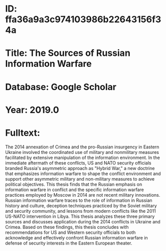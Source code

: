 # ID: ffa36a9a3c974103986b22643156f34a
# Title: The Sources of Russian Information Warfare
# Database: Google Scholar
# Year: 2019.0
# Fulltext:
The 2014 annexation of Crimea and the pro-Russian insurgency in Eastern Ukraine involved the coordinated use of military and nonmilitary measures facilitated by extensive manipulation of the information environment.
In the immediate aftermath of these conflicts, US and NATO security officials branded Russia's asymmetric approach as "Hybrid War," a new doctrine that emphasizes information warfare to shape the conflict environment and support other asymmetric military and non-military measures to achieve political objectives.
This thesis finds that the Russian emphasis on information warfare in conflict and the specific information warfare practices employed by Moscow in 2014 are not recent military innovations.
Russian information warfare traces to the role of information in Russian history and culture, deception techniques practiced by the Soviet military and security community, and lessons from modern conflicts like the 2011 US-NATO intervention in Libya.
This thesis analyzes these three primary sources and discusses application during the 2014 conflicts in Ukraine and Crimea.
Based on these findings, this thesis concludes with recommendations for US and Western security officials to both acknowledge and effectively confront Russian information warfare in defense of security interests in the Eastern European theater.
